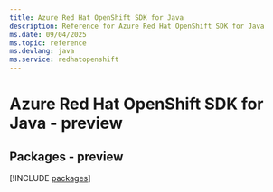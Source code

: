 ```yaml
---
title: Azure Red Hat OpenShift SDK for Java
description: Reference for Azure Red Hat OpenShift SDK for Java
ms.date: 09/04/2025
ms.topic: reference
ms.devlang: java
ms.service: redhatopenshift
---
```

# Azure Red Hat OpenShift SDK for Java - preview
## Packages - preview
[!INCLUDE [packages](red-hat-openshift-index.md)]